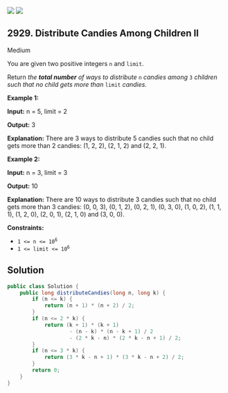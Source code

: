 [![](https://img.shields.io/github/stars/javadev/LeetCode-in-Java?label=Stars&style=flat-square)](https://github.com/javadev/LeetCode-in-Java)
[![](https://img.shields.io/github/forks/javadev/LeetCode-in-Java?label=Fork%20me%20on%20GitHub%20&style=flat-square)](https://github.com/javadev/LeetCode-in-Java/fork)

## 2929\. Distribute Candies Among Children II

Medium

You are given two positive integers `n` and `limit`.

Return _the **total number** of ways to distribute_ `n` _candies among_ `3` _children such that no child gets more than_ `limit` _candies._

**Example 1:**

**Input:** n = 5, limit = 2

**Output:** 3

**Explanation:** There are 3 ways to distribute 5 candies such that no child gets more than 2 candies: (1, 2, 2), (2, 1, 2) and (2, 2, 1).

**Example 2:**

**Input:** n = 3, limit = 3

**Output:** 10

**Explanation:** There are 10 ways to distribute 3 candies such that no child gets more than 3 candies: (0, 0, 3), (0, 1, 2), (0, 2, 1), (0, 3, 0), (1, 0, 2), (1, 1, 1), (1, 2, 0), (2, 0, 1), (2, 1, 0) and (3, 0, 0).

**Constraints:**

*   <code>1 <= n <= 10<sup>6</sup></code>
*   <code>1 <= limit <= 10<sup>6</sup></code>

## Solution

```java
public class Solution {
    public long distributeCandies(long n, long k) {
        if (n <= k) {
            return (n + 1) * (n + 2) / 2;
        }
        if (n <= 2 * k) {
            return (k + 1) * (k + 1)
                    - (n - k) * (n - k + 1) / 2
                    - (2 * k - n) * (2 * k - n + 1) / 2;
        }
        if (n <= 3 * k) {
            return (3 * k - n + 1) * (3 * k - n + 2) / 2;
        }
        return 0;
    }
}
```